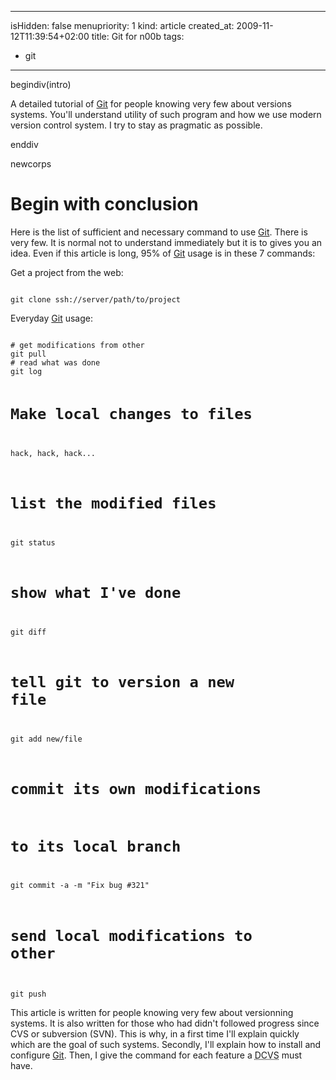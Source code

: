 -----
isHidden:       false
menupriority:   1
kind:           article
created_at:           2009-11-12T11:39:54+02:00
title: Git for n00b
tags:
  - git
-----

begindiv(intro)

 A detailed tutorial of <a href="http://git-scm.org">Git</a> for people knowing very few about versions systems. You'll understand utility of such program and how we use modern version control system. I try to stay as pragmatic as possible.

enddiv

newcorps

# Begin with conclusion

Here is the list of sufficient and necessary command to use [Git][git]. There is very few. It is normal not to understand immediately but it is to gives you an idea. Even if this article is long, 95% of [Git][git] usage is in these 7 commands:

Get a project from the web: 

<div><code class="zsh">
git clone ssh://server/path/to/project
</code></div>

Everyday [Git][git] usage: 

<div><code class="zsh">
# get modifications from other
git pull
# read what was done
git log

# Make local changes to files 
hack, hack, hack...
# list the modified files
git status
# show what I've done
git diff

# tell git to version a new file
git add new/file

# commit its own modifications 
# to its local branch
git commit -a -m "Fix bug #321"

# send local modifications to other
git push
</code></div>

This article is written for people knowing very few about versionning systems. It is also written for those who had didn't followed progress since CVS or subversion (SVN). This is why, in a first time I'll explain quickly which are the goal of such systems. Secondly, I'll explain how to install and configure [Git][git]. Then, I give the command for each feature a <abbr title="Decentralized Concurent Versions System">DCVS</abbr> must have.

[git]: http://git-scm.org "Git"
